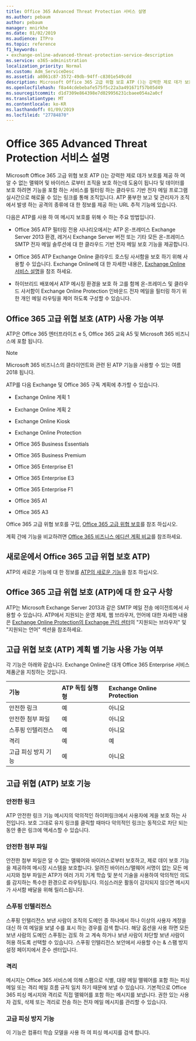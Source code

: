 ```yaml
---
title: Office 365 Advanced Threat Protection 서비스 설명
ms.author: pebaum
author: pebaum
manager: mnirkhe
ms.date: 01/02/2019
ms.audience: ITPro
ms.topic: reference
f1_keywords:
- exchange-online-advanced-threat-protection-service-description
ms.service: o365-administration
localization_priority: Normal
ms.custom: Adm_ServiceDesc
ms.assetid: a8061c87-3572-49db-94ff-c8301e549cdd
description: Microsoft Office 365 고급 위협 보호 ATP ()는 강력한 제로 데가 보호를 제공 하 여 알 수 없는 맬웨어 및 바이러스 로부터 조직을 보호 하는데 도움이 됩니다 및 데이터를 보호 하려면 기능을 포함 하는 서비스를 필터링 하는 클라우드 기반 전자 메일 프로그램 실시간으로 해로울 수 있는 링크를 통해 조직입니다. ATP 풍부한 보고 및 관리자가 조직에서 발생 하는 공격의 종류에 대 한 정보를 제공 하는 URL 추적 기능에 있습니다.
ms.openlocfilehash: f8a44cdebebafe575f5c22a3a491671f57b05d49
ms.sourcegitcommit: d1d7309e864398e7d029956231cbaee054a2a0cf
ms.translationtype: MT
ms.contentlocale: ko-KR
ms.lasthandoff: 01/09/2019
ms.locfileid: "27784870"
---
```

# <a name="office-365-advanced-threat-protection-service-description"></a>Office 365 Advanced Threat Protection 서비스 설명

Microsoft Office 365 고급 위협 보호 ATP ()는 강력한 제로 데가 보호를 제공 하 여 알 수 없는 맬웨어 및 바이러스 로부터 조직을 보호 하는데 도움이 됩니다 및 데이터를 보호 하려면 기능을 포함 하는 서비스를 필터링 하는 클라우드 기반 전자 메일 프로그램 실시간으로 해로울 수 있는 링크를 통해 조직입니다. ATP 풍부한 보고 및 관리자가 조직에서 발생 하는 공격의 종류에 대 한 정보를 제공 하는 URL 추적 기능에 있습니다.
  
다음은 ATP를 사용 하 여 메시지 보호를 위해 수 하는 주요 방법입니다.
  
- Office 365 ATP 필터링 전용 시나리오에서는 ATP 온-프레미스 Exchange Server 2013 환경, 레거시 Exchange Server 버전 또는 기타 모든 온-프레미스 SMTP 전자 메일 솔루션에 대 한 클라우드 기반 전자 메일 보호 기능을 제공합니다.
    
- Office 365 ATP Exchange Online 클라우드 호스팅 사서함을 보호 하기 위해 사용할 수 있습니다. Exchange Online에 대 한 자세한 내용은, [Exchange Online 서비스 설명](exchange-online-service-description/exchange-online-service-description.md)을 참조 하세요.
    
- 하이브리드 배포에서 ATP 메시징 환경을 보호 하 고를 함께 온-프레미스 및 클라우드 사서함이 Exchange Online Protection 인바운드 전자 메일을 필터링 하기 위한 개인 메일 라우팅을 제어 하도록 구성할 수 있습니다.
    
## <a name="office-365-advanced-threat-protection-atp-availability"></a>Office 365 고급 위협 보호 (ATP) 사용 가능 여부

ATP은 Office 365 엔터프라이즈 e 5, Office 365 교육 A5 및 Microsoft 365 비즈니스에 포함 됩니다. 
  
> [!NOTE]
> Microsoft 365 비즈니스의 클라이언트와 관련 된 ATP 기능을 사용할 수 있는 여름 2018 됩니다. 
  
ATP를 다음 Exchange 및 Office 365 구독 계획에 추가할 수 있습니다. 
  
- Exchange Online 계획 1
    
- Exchange Online 계획 2
    
- Exchange Online Kiosk
    
- Exchange Online Protection
    
- Office 365 Business Essentials
    
- Office 365 Business Premium
    
- Office 365 Enterprise E1
    
- Office 365 Enterprise E3
    
- Office 365 Enterprise F1
    
- Office 365 A1
    
- Office 365 A3
    
Office 365 고급 위협 보호를 구입, [Office 365 고급 위협 보호](https://go.microsoft.com/fwlink/p/?LinkId=294201)를 참조 하십시오.
  
계획 간에 기능을 비교하려면 [Office 365 비즈니스 에디션 계획 비교](http://go.microsoft.com/fwlink/?LinkID=799177&amp;clcid=0x409)를 참조하세요.
  
## <a name="whats-new-in-office-365-advanced-threat-protection-atp"></a>새로운에서 Office 365 고급 위협 보호 ATP)

ATP의 새로운 기능에 대 한 정보를 [ATP의 새로운 기능](https://docs.microsoft.com/office365/securitycompliance/office-365-atp#new-features-are-continually-being-added-to-atp)을 참조 하십시오.
  
## <a name="requirements-for-office-365-advanced-threat-protection-atp"></a>Office 365 고급 위협 보호 (ATP)에 대 한 요구 사항

ATP는 Microsoft Exchange Server 2013과 같은 SMTP 메일 전송 에이전트에서 사용할 수 있습니다. ATP에서 지원되는 운영 체제, 웹 브라우저, 언어에 대한 자세한 내용은 [Exchange Online Protection의 Exchange 관리 센터](https://go.microsoft.com/fwlink/p/?LinkId=282381)의 "지원되는 브라우저" 및 "지원되는 언어" 섹션을 참조하세요.
  
## <a name="feature-availability-across-advanced-threat-protection-atp-plans"></a>고급 위협 보호 (ATP) 계획 별 기능 사용 가능 여부

각 기능은 아래와 같습니다. Exchange Online은 대개 Office 365 Enterprise 서비스 제품군을 지칭하는 것입니다.
  
|**기능**|**ATP 독립 실행형**|**Exchange Online Protection**|
|:-----|:-----|:-----|
|안전한 링크  <br/> |예  <br/> |아니요  <br/> |
|안전한 첨부 파일  <br/> |예  <br/> |아니요  <br/> |
|스푸핑 인텔리전스  <br/> |예  <br/> |아니요  <br/> |
|격리  <br/> |예  <br/> |예  <br/> |
|고급 피싱 방지 기능  <br/> |예  <br/> |아니요  <br/> |
   
## <a name="advanced-threat-protection-atp-capabilities"></a>고급 위협 (ATP) 보호 기능

### <a name="safe-links"></a>안전한 링크

ATP 안전한 링크 기능 메시지의 악의적인 하이퍼링크에서 사용자에 게을 보호 하는 사전입니다. 보호 그대로 유지 링크를 클릭할 때마다 악의적인 링크는 동적으로 차단 되는 동안 좋은 링크에 액세스할 수 있습니다.
  
### <a name="safe-attachments"></a>안전한 첨부 파일

안전한 첨부 파일은 알 수 없는 맬웨어와 바이러스로부터 보호하고, 제로 데이 보호 기능을 제공하여 메시징 시스템을 보호합니다. 알려진 바이러스/맬웨어 서명이 없는 모든 메시지와 첨부 파일은 ATP가 여러 가지 기계 학습 및 분석 기술을 사용하여 악의적인 의도를 감지하는 특수한 환경으로 라우팅됩니다. 의심스러운 활동이 감지되지 않으면 메시지가 사서함 배달을 위해 릴리스됩니다. 
  
### <a name="spoof-intelligence"></a>스푸핑 인텔리전스

스푸핑 인텔리전스 보낸 사람이 조직의 도메인 중 하나에서 하나 이상의 사용자 계정을 대신 하 여 메일을 보낼 수를 표시 하는 경우를 검색 합니다. 해당 옵션을 사용 하면 모든 보낸 사람의 도메인 스푸핑는 검토 하 고 계속 하거나 보낸 사람이 차단할 보낸 사람이 허용 하도록 선택할 수 있습니다. 스푸핑 인텔리전스 보안에서 사용할 수는 &amp; 스팸 방지 설정 페이지에서 준수 센터입니다.
  
### <a name="quarantine"></a>격리

메시지는 Office 365 서비스에 의해 스팸으로 식별, 대량 메일 맬웨어를 포함 하는 피싱 메일 또는 격리 메일 흐름 규칙 일치 하기 때문에 보낼 수 있습니다. 기본적으로 Office 365 피싱 메시지와 격리로 직접 맬웨어를 포함 하는 메시지를 보냅니다. 권한 있는 사용자 검토, 삭제 또는 격리로 전송 하는 전자 메일 메시지를 관리할 수 있습니다.
  
### <a name="advanced-anti-phishing-capabilities"></a>고급 피싱 방지 기능

이 기능은 컴퓨터 학습 모델을 사용 하 여 피싱 메시지를 검색 합니다. 
  
